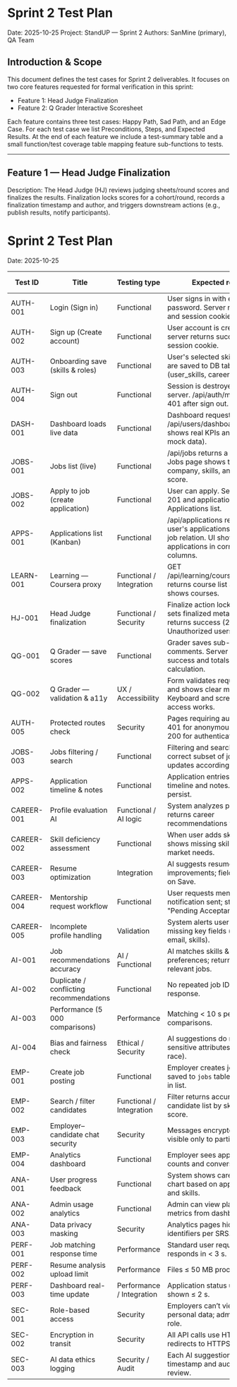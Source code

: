 # Sprint 2 Test Plan

Date: 2025-10-25
Project: StandUP — Sprint 2
Authors: SanMine (primary), QA Team

## Introduction & Scope
This document defines the test cases for Sprint 2 deliverables. It focuses on two core features requested for formal verification in this sprint:

- Feature 1: Head Judge Finalization
- Feature 2: Q Grader Interactive Scoresheet

Each feature contains three test cases: Happy Path, Sad Path, and an Edge Case. For each test case we list Preconditions, Steps, and Expected Results. At the end of each feature we include a test-summary table and a small function/test coverage table mapping feature sub-functions to tests.

---

## Feature 1 — Head Judge Finalization
Description: The Head Judge (HJ) reviews judging sheets/round scores and finalizes the results. Finalization locks scores for a cohort/round, records a finalization timestamp and author, and triggers downstream actions (e.g., publish results, notify participants).

# Sprint 2 Test Plan

Date: 2025-10-25

| Test ID | Title | Testing type | Expected result | Actual result |
|---------|-------|--------------|-----------------|---------------|
| AUTH-001 | Login (Sign in) | Functional | User signs in with email and password. Server returns 200 and session cookie. | |
| AUTH-002 | Sign up (Create account) | Functional | User account is created, server returns success and session cookie. | |
| AUTH-003 | Onboarding save (skills & roles) | Functional | User's selected skills and roles are saved to DB tables (user_skills, career_roadmap). | |
| AUTH-004 | Sign out | Functional | Session is destroyed on server. /api/auth/me returns 401 after sign out. | |
| DASH-001 | Dashboard loads live data | Functional | Dashboard requests /api/users/dashboard and shows real KPIs and lists (no mock data). | |
| JOBS-001 | Jobs list (live) | Functional | /api/jobs returns a list of jobs. Jobs page shows titles, company, skills, and match score. | |
| JOBS-002 | Apply to job (create application) | Functional | User can apply. Server returns 201 and application appears in Applications list. | |
| APPS-001 | Applications list (Kanban) | Functional | /api/applications returns user's applications including job relation. UI shows applications in correct columns. | |
| LEARN-001 | Learning — Coursera proxy | Functional / Integration | GET /api/learning/courses/coursera returns course list and UI shows courses. | |
| HJ-001 | Head Judge finalization | Functional / Security | Finalize action locks scores, sets finalized metadata, and returns success (200). Unauthorized users get 403. | |
| QG-001 | Q Grader — save scores | Functional | Grader saves sub-scores and comments. Server returns success and totals match calculation. | |
| QG-002 | Q Grader — validation & a11y | UX / Accessibility | Form validates required fields and shows clear messages. Keyboard and screen-reader access works. | |
| AUTH-005 | Protected routes check | Security | Pages requiring auth return 401 for anonymous users and 200 for authenticated users. | |
| JOBS-003 | Jobs filtering / search | Functional | Filtering and search return correct subset of jobs and UI updates accordingly. | |
| APPS-002 | Application timeline & notes | Functional | Application entries show timeline and notes. Edits persist. | |
| CAREER-001 | Profile evaluation AI | Functional / AI logic | System analyzes profile and returns career recommendations within 3 s. | |
| CAREER-002 | Skill deficiency assessment | Functional | When user adds skills, AI shows missing skills vs job market needs. | |
| CAREER-003 | Resume optimization | Integration | AI suggests resume improvements; fields update on Save. | |
| CAREER-004 | Mentorship request workflow | Functional | User requests mentor; mentor notification sent; status = "Pending Acceptance". | |
| CAREER-005 | Incomplete profile handling | Validation | System alerts user if profile missing key fields (name, email, skills). | |
| AI-001 | Job recommendations accuracy | AI / Functional | AI matches skills & preferences; returns ≥ 70% relevant jobs. | |
| AI-002 | Duplicate / conflicting recommendations | Functional | No repeated job IDs in response. | |
| AI-003 | Performance (5 000 comparisons) | Performance | Matching < 10 s per 5,000 comparisons. | |
| AI-004 | Bias and fairness check | Ethical / Security | AI suggestions do not include sensitive attributes (gender, race). | |
| EMP-001 | Create job posting | Functional | Employer creates job; record saved to `jobs` table and visible in list. | |
| EMP-002 | Search / filter candidates | Functional / Integration | Filter returns accurate candidate list by skill and AI score. | |
| EMP-003 | Employer–candidate chat security | Security | Messages encrypted and visible only to participants. | |
| EMP-004 | Analytics dashboard | Functional | Employer sees application counts and conversion rates. | |
| ANA-001 | User progress feedback | Functional | System shows career progress chart based on applications and skills. | |
| ANA-002 | Admin usage analytics | Functional | Admin can view platform-wide metrics from dashboard. | |
| ANA-003 | Data privacy masking | Security | Analytics pages hide personal identifiers per SRS. | |
| PERF-001 | Job matching response time | Performance | Standard user request responds in < 3 s. | |
| PERF-002 | Resume analysis upload limit | Performance | Files ≤ 50 MB processed ≤ 5 s. | |
| PERF-003 | Dashboard real-time update | Performance / Integration | Application status update shown ≤ 2 s. | |
| SEC-001 | Role-based access | Security | Employers can’t view student personal data; admin only via role. | |
| SEC-002 | Encryption in transit | Security | All API calls use HTTPS; HTTP redirects to HTTPS. | |
| SEC-003 | AI data ethics logging | Security / Audit | Each AI suggestion stores timestamp and audit ID for review. | |

